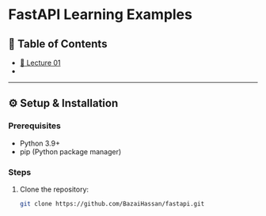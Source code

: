 # FastAPI Learning Examples



## 📌 Table of Contents
- [🚀 Lecture 01](-tree/main/lect_02)
-

---

## ⚙️ Setup & Installation

### Prerequisites
- Python 3.9+
- pip (Python package manager)

### Steps
1. Clone the repository:
   ```bash
   git clone https://github.com/BazaiHassan/fastapi.git
   

